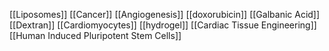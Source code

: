 [[Liposomes]]
[[Cancer]]
[[Angiogenesis]]
[[doxorubicin]]
[[Galbanic Acid]]
[[Dextran]]
[[Cardiomyocytes]]
[[hydrogel]]
[[Cardiac Tissue Engineering]]
[[Human Induced Pluripotent Stem Cells]]
